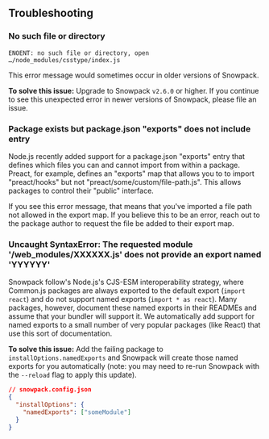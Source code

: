 ## Troubleshooting

### No such file or directory

```
ENOENT: no such file or directory, open …/node_modules/csstype/index.js
```

This error message would sometimes occur in older versions of Snowpack.

**To solve this issue:** Upgrade to Snowpack `v2.6.0` or higher. If you continue to see this unexpected error in newer versions of Snowpack, please file an issue.

### Package exists but package.json "exports" does not include entry

Node.js recently added support for a package.json "exports" entry that defines which files you can and cannot import from within a package. Preact, for example, defines an "exports" map that allows you to to import "preact/hooks" but not "preact/some/custom/file-path.js". This allows packages to control their "public" interface.

If you see this error message, that means that you've imported a file path not allowed in the export map. If you believe this to be an error, reach out to the package author to request the file be added to their export map.

### Uncaught SyntaxError: The requested module '/web_modules/XXXXXX.js' does not provide an export named 'YYYYYY'

Snowpack follow's Node.js's CJS-ESM interoperability strategy, where Common.js packages are always exported to the default export (`import react`) and do not support named exports (`import * as react`). Many packages, however, document these named exports in their READMEs and assume that your bundler will support it. We automatically add support for named exports to a small number of very popular packages (like React) that use this sort of documentation.

**To solve this issue:** Add the failing package to `installOptions.namedExports` and Snowpack will create those named exports for you automatically (note: you may need to re-run Snowpack with the `--reload` flag to apply this update).

```json
// snowpack.config.json
{
  "installOptions": {
    "namedExports": ["someModule"]
  }
}
```

